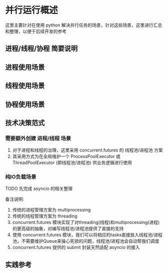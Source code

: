 # 并行运行概述
这里主要针对在使用 python 解决并行任务的场景，针对这些场景，这里进行汇总和整理，以便于后续开发的参考

## 进程/线程/协程 简要说明

## 进程使用场景

## 线程使用场景

## 协程使用场景

## 技术决策范式
### 需要额外创建 进程/线程 场景
1. 对于进程和线程的治理，这里采用 concurrent.futures 的 线程池/进程池 方案  
1. 其采用方式为在全局维护一个 ProcessPoolExecutor 或 ThreadPoolExecutor (即线程池/进程池) 供业务逻辑进行使用  

### 纯IO负载场景
TODO 先完成 asyncio 的相关整理  

备注说明:  
1. 传统的进程管理方案为 multiprocessing  
1. 传统的线程管理方案为 threading  
1. concurrent.futures 模块实现了对threading(线程)和multiprocessing(进程)的更高级的抽象，对编写线程池/进程池提供了直接的支持  
1. 使用 concurrent.futures 模块，我们可以将相应的tasks直接放入线程池/进程池，不需要维护Queue来操心死锁的问题，线程池/进程池会自动帮我们调度  
1. concurrent.futures 提供的 submit 封装天然适配 asyncio 的接入  

## 实践参考
